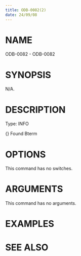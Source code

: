 ```yaml
---
title: ODB-0082(2)
date: 24/09/08
---
```


# NAME

ODB-0082 - ODB-0082

# SYNOPSIS

N/A.

# DESCRIPTION

Type: INFO

{} Found Bterm

# OPTIONS

This command has no switches.

# ARGUMENTS

This command has no arguments.

# EXAMPLES

# SEE ALSO
